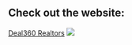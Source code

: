## Check out the website: 
<a href="http://deal360realtor.in/">Deal360 Realtors</a>
<a href="http://deal360realtor.in/">
<img src="img/ss1.png">
</a>

